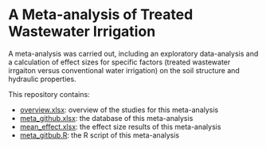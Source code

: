 # A Meta-analysis of Treated Wastewater Irrigation
A meta-analysis was carried out, including an exploratory data-analysis and a calculation of effect sizes for specific factors (treated wastewater irrgaiton versus conventional water irrigation) on the soil structure and hydraulic properties.

This repository contains:

- [overview.xlsx](./overview.xlsx): overview of the studies for this meta-analysis
- [meta_github.xlsx](https://github.com/linwang-tech/Meta/blob/main/meta_github.xlsx): the database of this meta-analysis
- [mean_effect.xlsx](https://github.com/linwang-tech/Meta/blob/main/mean_effect.xlsx): the effect size results of this meta-analysis
- [meta_gitbub.R](https://github.com/linwang-tech/Meta/blob/main/meta_github.R): the R script of this meta-analysis
